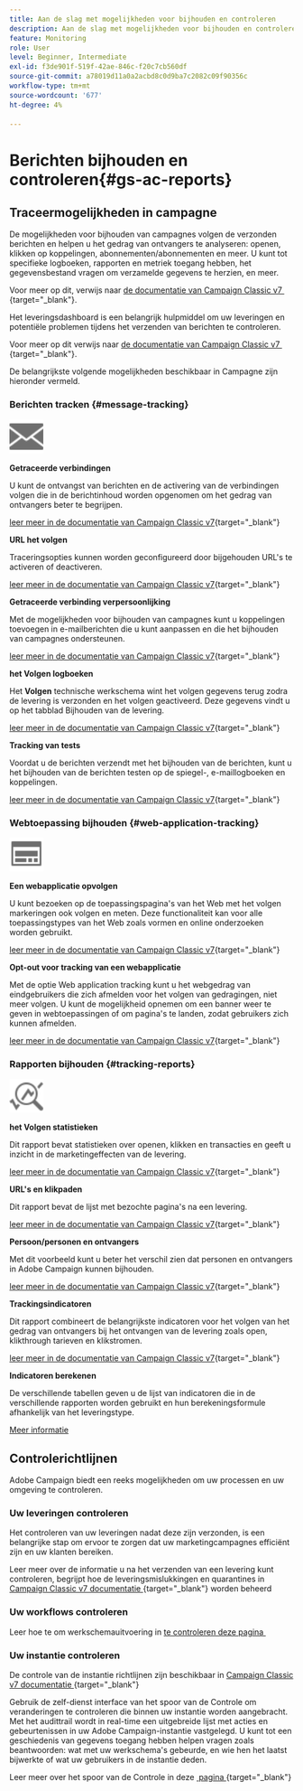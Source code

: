 ```yaml
---
title: Aan de slag met mogelijkheden voor bijhouden en controleren
description: Aan de slag met mogelijkheden voor bijhouden en controleren
feature: Monitoring
role: User
level: Beginner, Intermediate
exl-id: f3de901f-519f-42ae-846c-f20c7cb560df
source-git-commit: a78019d11a0a2acbd8c0d9ba7c2082c09f90356c
workflow-type: tm+mt
source-wordcount: '677'
ht-degree: 4%

---
```


# Berichten bijhouden en controleren{#gs-ac-reports}

## Traceermogelijkheden in campagne

De mogelijkheden voor bijhouden van campagnes volgen de verzonden berichten en helpen u het gedrag van ontvangers te analyseren: openen, klikken op koppelingen, abonnementen/abonnementen en meer. U kunt tot specifieke logboeken, rapporten en metriek toegang hebben, het gegevensbestand vragen om verzamelde gegevens te herzien, en meer.

Voor meer op dit, verwijs naar [&#x200B; de documentatie van Campaign Classic v7 &#x200B;](https://experienceleague.adobe.com/docs/campaign-classic/using/getting-started/profile-management/editing-a-profile.html?lang=nl-NL#tracking-tab){target="_blank"}.

Het leveringsdashboard is een belangrijk hulpmiddel om uw leveringen en potentiële problemen tijdens het verzenden van berichten te controleren.

Voor meer op dit verwijs naar [&#x200B; de documentatie van Campaign Classic v7 &#x200B;](https://experienceleague.adobe.com/docs/campaign-classic/using/sending-messages/monitoring-deliveries/delivery-dashboard.html?lang=nl-NL#sending-messages){target="_blank"}.

De belangrijkste volgende mogelijkheden beschikbaar in Campagne zijn hieronder vermeld.

### Berichten tracken {#message-tracking}

<img src="assets/do-not-localize/icon-message-tracking.svg" width="60px">

**Getraceerde verbindingen**

U kunt de ontvangst van berichten en de activering van de verbindingen volgen die in de berichtinhoud worden opgenomen om het gedrag van ontvangers beter te begrijpen.

[&#x200B; leer meer in de documentatie van Campaign Classic v7 &#x200B;](https://experienceleague.adobe.com/docs/campaign-classic/using/sending-messages/tracking-messages/how-to-configure-tracked-links.html#sending-messages){target="_blank"}

**URL het volgen**

Traceringsopties kunnen worden geconfigureerd door bijgehouden URL&#39;s te activeren of deactiveren.

[&#x200B; leer meer in de documentatie van Campaign Classic v7 &#x200B;](https://experienceleague.adobe.com/docs/campaign-classic/using/sending-messages/tracking-messages/personalizing-url-tracking.html#sending-messages){target="_blank"}


**Getraceerde verbinding verpersoonlijking**

Met de mogelijkheden voor bijhouden van campagnes kunt u koppelingen toevoegen in e-mailberichten die u kunt aanpassen en die het bijhouden van campagnes ondersteunen.

[&#x200B; leer meer in de documentatie van Campaign Classic v7 &#x200B;](https://experienceleague.adobe.com/docs/campaign-classic/using/sending-messages/tracking-messages/tracking-personalized-links/tracking-personalized-links.html#sending-messages){target="_blank"}

**het Volgen logboeken**

Het **Volgen** technische werkschema wint het volgen gegevens terug zodra de levering is verzonden en het volgen geactiveerd. Deze gegevens vindt u op het tabblad Bijhouden van de levering.

[&#x200B; leer meer in de documentatie van Campaign Classic v7 &#x200B;](https://experienceleague.adobe.com/docs/campaign-classic/using/sending-messages/tracking-messages/accessing-the-tracking-logs.html#sending-messages){target="_blank"}

**Tracking van tests**

Voordat u de berichten verzendt met het bijhouden van de berichten, kunt u het bijhouden van de berichten testen op de spiegel-, e-maillogboeken en koppelingen.

[&#x200B; leer meer in de documentatie van Campaign Classic v7 &#x200B;](https://experienceleague.adobe.com/docs/campaign-classic/using/sending-messages/tracking-messages/testing-tracking.html#sending-messages){target="_blank"}

### Webtoepassing bijhouden {#web-application-tracking}

<img src="assets/do-not-localize/icon-web-app.svg" width="60px">

**Een webapplicatie opvolgen**

U kunt bezoeken op de toepassingspagina&#39;s van het Web met het volgen markeringen ook volgen en meten. Deze functionaliteit kan voor alle toepassingstypes van het Web zoals vormen en online onderzoeken worden gebruikt.

[&#x200B; leer meer in de documentatie van Campaign Classic v7 &#x200B;](https://experienceleague.adobe.com/docs/campaign-classic/using/designing-content/web-applications/tracking-a-web-application.html?lang=nl-NL#designing-content){target="_blank"}

**Opt-out voor tracking van een webapplicatie**

Met de optie Web application tracking kunt u het webgedrag van eindgebruikers die zich afmelden voor het volgen van gedragingen, niet meer volgen. U kunt de mogelijkheid opnemen om een banner weer te geven in webtoepassingen of om pagina&#39;s te landen, zodat gebruikers zich kunnen afmelden.

[&#x200B; leer meer in de documentatie van Campaign Classic v7 &#x200B;](https://experienceleague.adobe.com/docs/campaign-classic/using/designing-content/web-applications/web-application-tracking-opt-out.html?lang=nl-NL#designing-content){target="_blank"}

### Rapporten bijhouden {#tracking-reports}

<img src="assets/do-not-localize/icon_monitor.svg" width="60px">

**het Volgen statistieken**

Dit rapport bevat statistieken over openen, klikken en transacties en geeft u inzicht in de marketingeffecten van de levering.

[&#x200B; leer meer in de documentatie van Campaign Classic v7 &#x200B;](https://experienceleague.adobe.com/docs/campaign-classic/using/sending-messages/tracking-messages/about-message-tracking.html#tracking-reports){target="_blank"}

**URL&#39;s en klikpaden**

Dit rapport bevat de lijst met bezochte pagina&#39;s na een levering.

[&#x200B; leer meer in de documentatie van Campaign Classic v7 &#x200B;](https://experienceleague.adobe.com/docs/campaign-classic/using/reporting/reports-on-deliveries/delivery-reports.html?lang=nl-NL#urls-and-click-streams){target="_blank"}

**Persoon/personen en ontvangers**

Met dit voorbeeld kunt u beter het verschil zien dat personen en ontvangers in Adobe Campaign kunnen bijhouden.

[&#x200B; leer meer in de documentatie van Campaign Classic v7 &#x200B;](https://experienceleague.adobe.com/docs/campaign-classic/using/reporting/reports-on-deliveries/person-people-recipients.html?lang=nl-NL#reporting){target="_blank"}

**Trackingsindicatoren**

Dit rapport combineert de belangrijkste indicatoren voor het volgen van het gedrag van ontvangers bij het ontvangen van de levering zoals open, klikthrough tarieven en klikstromen.

[&#x200B; leer meer in de documentatie van Campaign Classic v7 &#x200B;](https://experienceleague.adobe.com/docs/campaign-classic/using/reporting/reports-on-deliveries/delivery-reports.html?lang=nl-NL#reporting){target="_blank"}

**Indicatoren berekenen**

De verschillende tabellen geven u de lijst van indicatoren die in de verschillende rapporten worden gebruikt en hun berekeningsformule afhankelijk van het leveringstype.

[Meer informatie](../reporting/metrics-calculation.md)

## Controlerichtlijnen

Adobe Campaign biedt een reeks mogelijkheden om uw processen en uw omgeving te controleren.

### Uw leveringen controleren

Het controleren van uw leveringen nadat deze zijn verzonden, is een belangrijke stap om ervoor te zorgen dat uw marketingcampagnes efficiënt zijn en uw klanten bereiken.

Leer meer over de informatie u na het verzenden van een levering kunt controleren, begrijpt hoe de leveringsmislukkingen en quarantines in [&#x200B; Campaign Classic v7 documentatie &#x200B;](https://experienceleague.adobe.com/docs/campaign-classic/using/sending-messages/monitoring-deliveries/about-delivery-monitoring.html?lang=nl-NL#sending-messages){target="_blank"} worden beheerd

### Uw workflows controleren

Leer hoe te om werkschemauitvoering in [&#x200B; te controleren deze pagina &#x200B;](https://experienceleague.adobe.com/docs/campaign/automation/workflows/monitoring-workflows/monitor-workflow-execution.html?lang=nl-NL)

### Uw instantie controleren

De controle van de instantie richtlijnen zijn beschikbaar in [&#x200B; Campaign Classic v7 documentatie &#x200B;](https://experienceleague.adobe.com/docs/campaign-classic/using/monitoring-campaign-classic/introduction/monitoring-guidelines.html?lang=nl-NL#monitoring-campaign-classic){target="_blank"}

Gebruik de zelf-dienst interface van het spoor van de Controle om veranderingen te controleren die binnen uw instantie worden aangebracht. Met het audittrail wordt in real-time een uitgebreide lijst met acties en gebeurtenissen in uw Adobe Campaign-instantie vastgelegd. U kunt tot een geschiedenis van gegevens toegang hebben helpen vragen zoals beantwoorden: wat met uw werkschema&#39;s gebeurde, en wie hen het laatst bijwerkte of wat uw gebruikers in de instantie deden.

Leer meer over het spoor van de Controle in deze [&#x200B; pagina &#x200B;](../reporting/audit-trail.md){target="_blank"}
